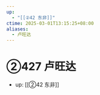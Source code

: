 ```yaml
---
up:
  - "[[②42 东非]]"
ctime: 2025-03-01T13:15:25+08:00
aliases:
  - 卢旺达
---
```


# ②427 卢旺达

- up: [[②42 东非]]
